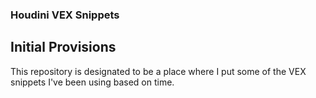### Houdini VEX Snippets
## Initial Provisions
This repository is designated to be a place where I put some of the VEX snippets I've been using based on time.  
